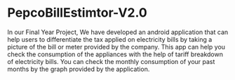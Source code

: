 # PepcoBillEstimtor-V2.0
In our Final Year Project, We have developed an android application that can help users to differentiate the tax applied on electricity bills by taking a picture of the bill or meter provided by the company. This app can help you check the consumption of the appliances with the help of tariff breakdown of electricity bills. You can check the monthly consumption of your past months by the graph provided by the application.
